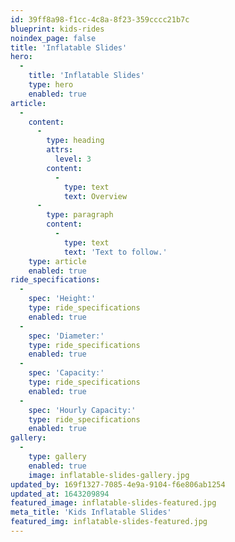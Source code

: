 ```yaml
---
id: 39ff8a98-f1cc-4c8a-8f23-359cccc21b7c
blueprint: kids-rides
noindex_page: false
title: 'Inflatable Slides'
hero:
  -
    title: 'Inflatable Slides'
    type: hero
    enabled: true
article:
  -
    content:
      -
        type: heading
        attrs:
          level: 3
        content:
          -
            type: text
            text: Overview
      -
        type: paragraph
        content:
          -
            type: text
            text: 'Text to follow.'
    type: article
    enabled: true
ride_specifications:
  -
    spec: 'Height:'
    type: ride_specifications
    enabled: true
  -
    spec: 'Diameter:'
    type: ride_specifications
    enabled: true
  -
    spec: 'Capacity:'
    type: ride_specifications
    enabled: true
  -
    spec: 'Hourly Capacity:'
    type: ride_specifications
    enabled: true
gallery:
  -
    type: gallery
    enabled: true
    image: inflatable-slides-gallery.jpg
updated_by: 169f1327-7085-4e9a-9104-f6e806ab1254
updated_at: 1643209894
featured_image: inflatable-slides-featured.jpg
meta_title: 'Kids Inflatable Slides'
featured_img: inflatable-slides-featured.jpg
---
```

